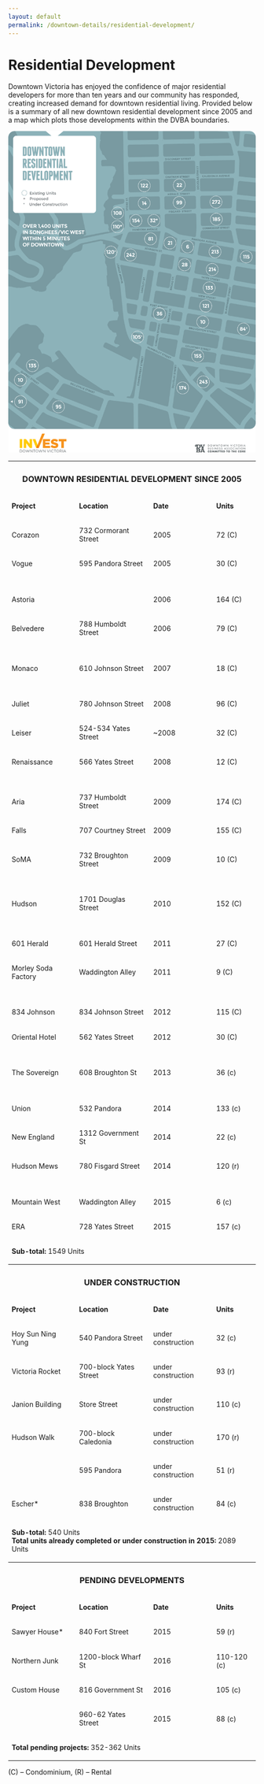 ```yaml
---
layout: default
permalink: /downtown-details/residential-development/
---
```

# Residential Development

Downtown Victoria has enjoyed the confidence of major residential developers for more than ten years and our community has responded, creating increased demand for downtown residential living.  Provided below is a summary of all new downtown residential development since 2005 and a map which plots those developments within the DVBA boundaries.    

<img src="/files/downtown-residential-development.gif" alt="Residential Development Map" />

<table cellpadding="0" cellspacing="0" style="width: 100%">
    <tbody>
        <tr>
            <th colspan="4">
                <h3 id="downtown-residential-development-since-2005">
                    DOWNTOWN RESIDENTIAL DEVELOPMENT SINCE 2005
                </h3>
            </th>
        </tr>
        <tr>
            <td class="subhead">
                <p>
                    <strong>Project</strong>
                </p>
            </td>
            <td class="subhead">
                <p>
                    <strong>Location</strong>
                </p>
            </td>
            <td class="subhead">
                <p>
                    <strong>Date</strong>
                </p>
            </td>
            <td class="subhead">
                <p>
                    <strong>Units</strong>
                </p>
            </td>
        </tr>
        <tr>
            <td>
                <p>
                    Corazon
                </p>
            </td>
            <td>
                <p>
                    732 Cormorant Street
                </p>
            </td>
            <td>
                <p>
                    2005
                </p>
            </td>
            <td>
                <p>
                    72 (C)
                </p>
            </td>
        </tr>
        <tr>
            <td>
                <p>
                    Vogue
                </p>
            </td>
            <td>
                <p>
                    595 Pandora Street
                </p>
            </td>
            <td>
                <p>
                    2005
                </p>
            </td>
            <td>
                <p>
                    30 (C)
                </p>
            </td>
        </tr>
        <tr>
            <td colspan="4">
              &nbsp;
            </td>
        </tr>
        <tr>
            <td>
                <p>
                    Astoria
                </p>
            </td>
            <td>
            </td>
            <td>
                <p>
                    2006
                </p>
            </td>
            <td>
                <p>
                    164 (C)
                </p>
            </td>
        </tr>
        <tr>
            <td>
                <p>
                    Belvedere
                </p>
            </td>
            <td>
                <p>
                    788 Humboldt Street
                </p>
            </td>
            <td>
                <p>
                    2006
                </p>
            </td>
            <td>
                <p>
                    79 (C)
                </p>
            </td>
        </tr>
        <tr>
            <td colspan="4">
              &nbsp;
            </td>
        </tr>
        <tr>
            <td>
                <p>
                    Monaco
                </p>
            </td>
            <td>
                <p>
                    610 Johnson Street
                </p>
            </td>
            <td>
                <p>
                    2007
                </p>
            </td>
            <td>
                <p>
                    18 (C)
                </p>
            </td>
        </tr>
        <tr>
            <td colspan="4">
              &nbsp;
            </td>
        </tr>
        <tr>
            <td>
                <p>
                    Juliet
                </p>
            </td>
            <td>
                <p>
                    780 Johnson Street
                </p>
            </td>
            <td>
                <p>
                    2008
                </p>
            </td>
            <td>
                <p>
                    96 (C)
                </p>
            </td>
        </tr>
        <tr>
            <td>
                <p>
                    Leiser
                </p>
            </td>
            <td>
                <p>
                    524-534 Yates Street
                </p>
            </td>
            <td>
                <p>
                    ~2008
                </p>
            </td>
            <td>
                <p>
                    32 (C)
                </p>
            </td>
        </tr>
        <tr>
            <td>
                <p>
                    Renaissance
                </p>
            </td>
            <td>
                <p>
                    566 Yates Street
                </p>
            </td>
            <td>
                <p>
                    2008
                </p>
            </td>
            <td>
                <p>
                    12 (C)
                </p>
            </td>
        </tr>
        <tr>
            <td colspan="4">
              &nbsp;
            </td>
        </tr>
        <tr>
            <td>
                <p>
                    Aria
                </p>
            </td>
            <td>
                <p>
                    737 Humboldt Street
                </p>
            </td>
            <td>
                <p>
                    2009
                </p>
            </td>
            <td>
                <p>
                    174 (C)
                </p>
            </td>
        </tr>
        <tr>
            <td>
                <p>
                    Falls
                </p>
            </td>
            <td>
                <p>
                    707 Courtney Street
                </p>
            </td>
            <td>
                <p>
                    2009
                </p>
            </td>
            <td>
                <p>
                    155 (C)
                </p>
            </td>
        </tr>
        <tr>
            <td>
                <p>
                    SoMA
                </p>
            </td>
            <td>
                <p>
                    732 Broughton Street
                </p>
            </td>
            <td>
                <p>
                    2009
                </p>
            </td>
            <td>
                <p>
                    10 (C)
                </p>
            </td>
        </tr>
        <tr>
            <td colspan="4">
              &nbsp;
            </td>
        </tr>
        <tr>
            <td>
                <p>
                    Hudson
                </p>
            </td>
            <td>
                <p>
                    1701 Douglas Street
                </p>
            </td>
            <td>
                <p>
                    2010
                </p>
            </td>
            <td>
                <p>
                    152 (C)
                </p>
            </td>
        </tr>
        <tr>
            <td colspan="4">
              &nbsp;
            </td>
        </tr>
        <tr>
            <td>
                <p>
                    601 Herald
                </p>
            </td>
            <td>
                <p>
                    601 Herald Street
                </p>
            </td>
            <td>
                <p>
                    2011
                </p>
            </td>
            <td>
                <p>
                    27 (C)
                </p>
            </td>
        </tr>
        <tr>
            <td>
                <p>
                    Morley Soda Factory
                </p>
            </td>
            <td>
                <p>
                    Waddington Alley
                </p>
            </td>
            <td>
                <p>
                    2011
                </p>
            </td>
            <td>
                <p>
                    9 (C)
                </p>
            </td>
        </tr>
        <tr>
            <td colspan="4">
              &nbsp;
            </td>
        </tr>
        <tr>
            <td>
                <p>
                    834 Johnson
                </p>
            </td>
            <td>
                <p>
                    834 Johnson Street
                </p>
            </td>
            <td>
                <p>
                    2012
                </p>
            </td>
            <td>
                <p>
                    115 (C)
                </p>
            </td>
        </tr>
        <tr>
            <td>
                <p>
                    Oriental Hotel
                </p>
            </td>
            <td>
                <p>
                    562 Yates Street
                </p>
            </td>
            <td>
                <p>
                    2012
                </p>
            </td>
            <td>
                <p>
                    30 (C)
                </p>
            </td>
        </tr>
        <tr>
            <td colspan="4">
              &nbsp;
            </td>
        </tr>
        <tr>
            <td>
                <p>
                    The Sovereign
                </p>
            </td>
            <td>
                <p>
                    608 Broughton St
                </p>
            </td>
            <td>
                <p>
                    2013
                </p>
            </td>
            <td>
                <p>
                    36 (c)
                </p>
            </td>
        </tr>
        <tr>
            <td colspan="4">
              &nbsp;
            </td>
        </tr>
        <tr>
            <td>
                <p>
                    Union
                </p>
            </td>
            <td>
                <p>
                    532 Pandora
                </p>
            </td>
            <td>
                <p>
                    2014
                </p>
            </td>
            <td>
                <p>
                    133 (c)
                </p>
            </td>
        </tr>
        <tr>
            <td>
                <p>
                    New England
                </p>
            </td>
            <td>
                <p>
                    1312 Government St
                </p>
            </td>
            <td>
                <p>
                    2014
                </p>
            </td>
            <td>
                <p>
                    22 (c)
                </p>
            </td>
        </tr>
        <tr>
            <td>
                <p>
                    Hudson Mews
                </p>
            </td>
            <td>
                <p>
                    780 Fisgard Street
                </p>
            </td>
            <td>
                <p>
                    2014
                </p>
            </td>
            <td>
                <p>
                    120 (r)
                </p>
            </td>
        </tr>
        <tr>
            <td colspan="4">
              &nbsp;
            </td>
        </tr>
        <tr>
            <td>
                <p>
                    Mountain West
                </p>
            </td>
            <td>
                <p>
                    Waddington Alley
                </p>
            </td>
            <td>
                <p>
                    2015
                </p>
            </td>
            <td>
                <p>
                    6 (c)
                </p>
            </td>
        </tr>
        <tr>
            <td>
                <p>
                    ERA
                </p>
            </td>
            <td>
                <p>
                    728 Yates Street
                </p>
            </td>
            <td>
                <p>
                    2015
                </p>
            </td>
            <td>
                <p>
                    157 (c)
                </p>
            </td>
        </tr>
        <tr>
            <td colspan="4" class="footer">
                <p>
                    <strong>Sub-total:</strong> 1549 Units
                </p>
            </td>
        </tr>
        <tr>
            <th colspan="4">
                <h3>
                    UNDER CONSTRUCTION
                </h3>
            </th>
        </tr>
        <tr>
            <td class="subhead">
                <p>
                    <strong>Project</strong>
                </p>
            </td>
            <td class="subhead">
                <p>
                    <strong>Location</strong>
                </p>
            </td>
            <td class="subhead">
                <p>
                    <strong>Date</strong>
                </p>
            </td>
            <td class="subhead">
                <p>
                    <strong>Units</strong>
                </p>
            </td>
        </tr>
        <tr>
            <td>
                <p>
                    Hoy Sun Ning Yung
                </p>
            </td>
            <td>
                <p>
                    540 Pandora Street
                </p>
            </td>
            <td>
                <p>
                    under construction
                </p>
            </td>
            <td>
                <p>
                    32 (c)
                </p>
            </td>
        </tr>
        <tr>
            <td>
                <p>
                    Victoria Rocket
                </p>
            </td>
            <td>
                <p>
                    700-block Yates Street
                </p>
            </td>
            <td>
                <p>
                    under construction
                </p>
            </td>
            <td>
                <p>
                    93 (r)
                </p>
            </td>
        </tr>
        <tr>
            <td>
                <p>
                    Janion Building
                </p>
            </td>
            <td>
                <p>
                    Store Street
                </p>
            </td>
            <td>
                <p>
                    under construction
                </p>
            </td>
            <td>
                <p>
                    110 (c)
                </p>
            </td>
        </tr>
        <tr>
            <td>
                <p>
                    Hudson Walk
                </p>
            </td>
            <td>
                <p>
                    700-block Caledonia
                </p>
            </td>
            <td>
                <p>
                    under construction
                </p>
            </td>
            <td>
                <p>
                    170 (r)
                </p>
            </td>
        </tr>
        <tr>
            <td>
            </td>
            <td>
                <p>
                    595 Pandora
                </p>
            </td>
            <td>
                <p>
                    under construction
                </p>
            </td>
            <td>
                <p>
                    51 (r)
                </p>
            </td>
        </tr>
        <tr>
            <td>
                <p>
                    Escher*
                </p>
            </td>
            <td>
                <p>
                    838 Broughton
                </p>
            </td>
            <td>
                <p>
                    under construction
                </p>
            </td>
            <td>
                <p>
                    84 (c)
                </p>
            </td>
        </tr>
        <tr>
            <td colspan="4" class="footer">
                <p>
                    <strong>Sub-total:</strong> 540 Units<br><strong>Total units already completed or under construction in 2015:</strong> 2089 Units
                </p>
            </td>
        </tr>
        <tr>
            <th colspan="4">
                <h3>
                    PENDING DEVELOPMENTS
                </h3>
            </th>
        </tr>
        <tr>
            <td class="subhead">
                <p>
                    <strong>Project</strong>
                </p>
            </td>
            <td class="subhead">
                <p>
                    <strong>Location</strong>
                </p>
            </td>
            <td class="subhead">
                <p>
                    <strong>Date</strong>
                </p>
            </td>
            <td class="subhead">
                <p>
                    <strong>Units</strong>
                </p>
            </td>
        </tr>
        <tr>
            <td>
                <p>
                    Sawyer House*
                </p>
            </td>
            <td>
                <p>
                    840 Fort Street
                </p>
            </td>
            <td>
                <p>
                    2015
                </p>
            </td>
            <td>
                <p>
                    59 (r)
                </p>
            </td>
        </tr>
        <tr>
            <td>
                <p>
                    Northern Junk
                </p>
            </td>
            <td>
                <p>
                    1200-block Wharf St
                </p>
            </td>
            <td>
                <p>
                    2016
                </p>
            </td>
            <td>
                <p>
                    110-120 (c)
                </p>
            </td>
        </tr>
        <tr>
            <td>
                <p>
                    Custom House
                </p>
            </td>
            <td>
                <p>
                    816 Government St
                </p>
            </td>
            <td>
                <p>
                    2016
                </p>
            </td>
            <td>
                <p>
                    105 (c)
                </p>
            </td>
        </tr>
        <tr>
            <td>
            </td>
            <td>
                <p>
                    960-62 Yates Street
                </p>
            </td>
            <td>
                <p>
                    2015
                </p>
            </td>
            <td>
                <p>
                    88 (c)
                </p>
            </td>
        </tr>
        <tr>
            <td colspan="4">
                <p>
                    <strong>Total pending projects:</strong> 352-362 Units
                </p>
            </td>
        </tr>
    </tbody>
</table>
<p class="legend">(C) – Condominium, (R) – Rental </p>